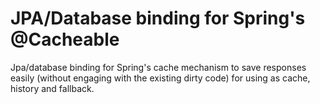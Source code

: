 # JPA/Database binding for Spring's @Cacheable

Jpa/database binding for Spring's cache mechanism to save responses easily (without engaging with the existing dirty code) for using as cache, history and fallback.  
